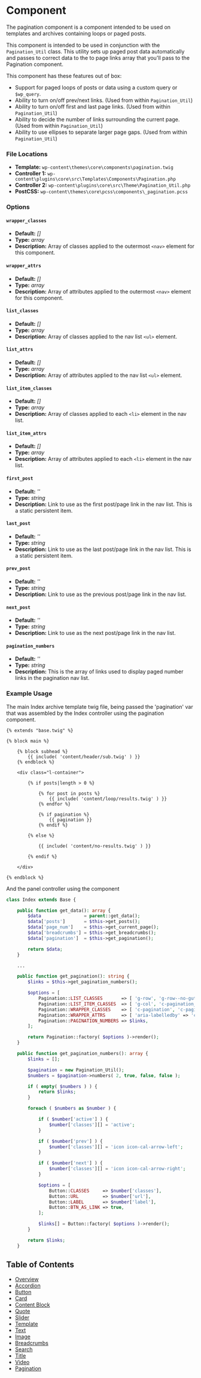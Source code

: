 #   Component

The pagination component is a component intended to be used on templates and archives containing loops or paged posts.

This component is intended to be used in conjunction with the `Pagination_Util` class. This utility sets up paged post data automatically and passes to correct data to the to page links array that you'll pass to the Pagination component.

This component has these features out of box:  

* Support for paged loops of posts or data using a custom query or `$wp_query`.
* Ability to turn on/off prev/next links. (Used from within `Pagination_Util`)
* Ability to turn on/off first and last page links. (Used from within `Pagination_Util`)
* Ability to decide the number of links surrounding the current page. (Used from within `Pagination_Util`)
* Ability to use ellipses to separate larger page gaps. (Used from within `Pagination_Util`)

### File Locations

* **Template:** `wp-content\themes\core\components\pagination.twig`
* **Controller 1:** `wp-content\plugins\core\src\Templates\Components\Pagination.php`
* **Controller 2:** `wp-content\plugins\core\src\Theme\Pagination_Util.php`
* **PostCSS:** `wp-content\themes\core\pcss\components\_pagination.pcss`

### Options

#### `wrapper_classes`
* **Default:** _[]_
* **Type:** _array_
* **Description:** Array of classes applied to the outermost `<nav>` element for this component.

#### `wrapper_attrs`
* **Default:** _[]_
* **Type:** _array_
* **Description:** Array of attributes applied to the outermost `<nav>` element for this component.

#### `list_classes`
* **Default:** _[]_
* **Type:** _array_
* **Description:** Array of classes applied to the nav list `<ul>` element.

#### `list_attrs`
* **Default:** _[]_
* **Type:** _array_
* **Description:** Array of attributes applied to the nav list `<ul>` element.

#### `list_item_classes`
* **Default:** _[]_
* **Type:** _array_
* **Description:** Array of classes applied to each `<li>` element in the nav list.

#### `list_item_attrs`
* **Default:** _[]_
* **Type:** _array_
* **Description:** Array of attributes applied to each `<li>` element in the nav list.

#### `first_post`
* **Default:** _''_
* **Type:** _string_
* **Description:** Link to use as the first post/page link in the nav list. This is a static persistent item.

#### `last_post`
* **Default:** _''_
* **Type:** _string_
* **Description:** Link to use as the last post/page link in the nav list. This is a static persistent item.

#### `prev_post`
* **Default:** _''_
* **Type:** _string_
* **Description:** Link to use as the previous post/page link in the nav list.

#### `next_post`
* **Default:** _''_
* **Type:** _string_
* **Description:** Link to use as the next post/page link in the nav list.

#### `pagination_numbers`
* **Default:** _''_
* **Type:** _string_
* **Description:** This is the array of links used to display paged number links in the pagination nav list.

### Example Usage

The main Index archive template twig file, being passed the 'pagination' var that was assembled by the Index controller using the pagination component.

```twig
{% extends "base.twig" %}

{% block main %}

	{% block subhead %}
		{{ include( 'content/header/sub.twig' ) }}
	{% endblock %}

	<div class="l-container">

		{% if posts|length > 0 %}

			{% for post in posts %}
				{{ include( 'content/loop/results.twig' ) }}
			{% endfor %}

			{% if pagination %}
				{{ pagination }}
			{% endif %}

		{% else %}

			{{ include( 'content/no-results.twig' ) }}

		{% endif %}

	</div>

{% endblock %}

```

And the panel controller using the  component

```php
class Index extends Base {

	public function get_data(): array {
		$data                = parent::get_data();
		$data['posts']       = $this->get_posts();
		$data['page_num']    = $this->get_current_page();
		$data['breadcrumbs'] = $this->get_breadcrumbs();
		$data['pagination']  = $this->get_pagination();

		return $data;
	}

	...

	public function get_pagination(): string {
		$links = $this->get_pagination_numbers();

		$options = [
			Pagination::LIST_CLASSES       => [ 'g-row', 'g-row--no-gutters', 'c-pagination__list' ],
			Pagination::LIST_ITEM_CLASSES  => [ 'g-col', 'c-pagination__item' ],
			Pagination::WRAPPER_CLASSES    => [ 'c-pagination', 'c-pagination--loop' ],
			Pagination::WRAPPER_ATTRS      => [ 'aria-labelledby' => 'c-pagination__label-single' ],
			Pagination::PAGINATION_NUMBERS => $links,
		];

		return Pagination::factory( $options )->render();
	}

	public function get_pagination_numbers(): array {
		$links = [];

		$pagination = new Pagination_Util();
		$numbers = $pagination->numbers( 2, true, false, false );

		if ( empty( $numbers ) ) {
			return $links;
		}

		foreach ( $numbers as $number ) {

			if ( $number['active'] ) {
				$number['classes'][] = 'active';
			}

			if ( $number['prev'] ) {
				$number['classes'][] = 'icon icon-cal-arrow-left';
			}

			if ( $number['next'] ) {
				$number['classes'][] = 'icon icon-cal-arrow-right';
			}

			$options = [
				Button::CLASSES     => $number['classes'],
				Button::URL         => $number['url'],
				Button::LABEL       => $number['label'],
				Button::BTN_AS_LINK => true,
			];

			$links[] = Button::factory( $options )->render();
		}

		return $links;
	}
```

## Table of Contents

* [Overview](/docs/theme/components/README.md)
* [Accordion](/docs/theme/components/accordion.md)
* [Button](/docs/theme/components/button.md)
* [Card](/docs/theme/components/card.md)
* [Content Block](/docs/theme/components/content_block.md)
* [Quote](/docs/theme/components/quote.md)
* [Slider](/docs/theme/components/slider.md)
* [Template](/docs/theme/components/template.md)
* [Text](/docs/theme/components/text.md)
* [Image](/docs/theme/components/Image.md)
* [Breadcrumbs](/docs/theme/components/breadcrumbs.md)
* [Search](/docs/theme/components/search.md)
* [Title](/docs/theme/components/title.md)
* [Video](/docs/theme/components/video.md)
* [Pagination](/docs/theme/components/pagination.md)